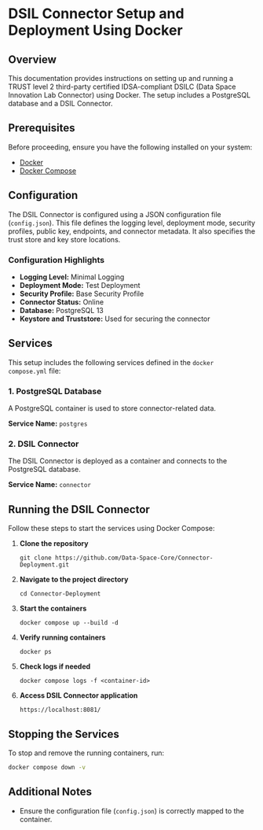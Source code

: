 # DSIL Connector Setup and Deployment Using Docker

## Overview
This documentation provides instructions on setting up and running a TRUST level 2 third-party certified IDSA-compliant DSILC (Data Space Innovation Lab Connector) using Docker. The setup includes a PostgreSQL database and a DSIL Connector.

## Prerequisites
Before proceeding, ensure you have the following installed on your system:

- [Docker](https://www.docker.com/)
- [Docker Compose](https://docs.docker.com/compose/)

## Configuration
The DSIL Connector is configured using a JSON configuration file (`config.json`). This file defines the logging level, deployment mode, security profiles, public key, endpoints, and connector metadata. It also specifies the trust store and key store locations.

### Configuration Highlights
- **Logging Level:** Minimal Logging
- **Deployment Mode:** Test Deployment
- **Security Profile:** Base Security Profile
- **Connector Status:** Online
- **Database:** PostgreSQL 13
- **Keystore and Truststore:** Used for securing the connector

## Services
This setup includes the following services defined in the `docker compose.yml` file:

### 1. PostgreSQL Database
A PostgreSQL container is used to store connector-related data.

**Service Name:** `postgres`

### 2. DSIL Connector
The DSIL Connector is deployed as a container and connects to the PostgreSQL database.

**Service Name:** `connector`

## Running the DSIL Connector
Follow these steps to start the services using Docker Compose:

1. **Clone the repository**
   ```
   git clone https://github.com/Data-Space-Core/Connector-Deployment.git
   ```
   
2. **Navigate to the project directory**
   ```
   cd Connector-Deployment
   ```
3. **Start the containers**
   ```
   docker compose up --build -d
   ```
4. **Verify running containers**
   ```
   docker ps
   ```
5. **Check logs if needed**
   ```
   docker compose logs -f <container-id>
   ```
6. **Access DSIL Connector application**
   ```
   https://localhost:8081/
   ```

## Stopping the Services
To stop and remove the running containers, run:
```sh
docker compose down -v
```

## Additional Notes
- Ensure the configuration file (`config.json`) is correctly mapped to the container.

